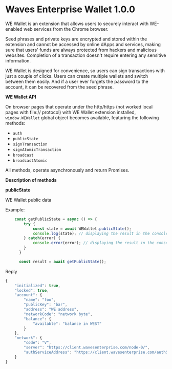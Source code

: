 # Waves Enterprise Wallet 1.0.0

WE Wallet is an extension that allows users to securely interact with WE-enabled web services from the Chrome browser.

Seed phrases and private keys are encrypted and stored within the extension and cannot be accessed by online dApps and services, making sure that users' funds are always protected from hackers and malicious websites. Completion of a transaction doesn't require entering any sensitive information.

WE Wallet is designed for convenience, so users can sign transactions with just a couple of clicks. Users can create multiple wallets and switch between them easily. And if a user ever forgets the password to the account, it can be recovered from the seed phrase.

**WE Wallet API**

On browser pages that operate under the http/https (not worked local pages with file:// protocol) with WE Wallet extension installed, `window.WEWallet` global object becomes available, featuring the following methods:

- `auth`
- `publicState`
- `signTransaction`
- `signAtomicTransaction`
- `broadcast`
- `broadcastAtomic`

All methods, operate asynchronously and return Promises.

**Description of methods**

**publicState**

WE Wallet public data

Example:

```js
    const getPublicState = async () => {
        try {
            const state = await WEWallet.publicState();
            console.log(state); // displaying the result in the console
        } catch(error) {
            console.error(error); // displaying the result in the console
        }
      }

      const result = await getPublicState();
```

Reply

```js
{
    "initialized": true,
    "locked": true,
    "account": {
        "name": "foo",
        "publicKey": "bar",
        "address": "WE address",
        "networkCode": "network byte",
        "balance": {
            "available": "balance in WEST"
        }
    },
    "network": {
        "code": "V",
        "server": "https://client.wavesenterprise.com/node-0/",
        "authServiceAddress": "https://client.wavesenterprise.com/authServiceAddress/"
    }
}
```
